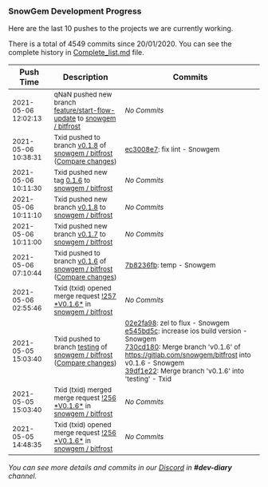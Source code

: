 
### SnowGem Development Progress

Here are the last 10 pushes to the projects we are currently working.

There is a total of 4549 commits since 20/01/2020. You can see the complete history in
 [Complete_list.md](Complete_list.md) file.

| Push Time | Description | Commits |
| --- | --- | --- |
| <sub>2021-05-06 12:02:13</sub> | <sub>qNaN pushed new branch [feature/start\-flow\-update](https://gitlab.com/snowgem/bitfrost/commits/feature/start-flow-update) to [snowgem / bitfrost](https://gitlab.com/snowgem/bitfrost)</sub> | <sub>_No Commits_</sub> |
| <sub>2021-05-06 10:38:31</sub> | <sub>Txid pushed to branch [v0\.1\.8](https://gitlab.com/snowgem/bitfrost/commits/v0.1.8) of [snowgem / bitfrost](https://gitlab.com/snowgem/bitfrost) ([Compare changes](https://gitlab.com/snowgem/bitfrost/compare/ebc2b2210a62102705bb544879c5dd6d0a37b00b...ec3008e76f6d2064108c508d2e50a6822f3677aa))</sub> | <sub>[ec3008e7](https://gitlab.com/snowgem/bitfrost/-/commit/ec3008e76f6d2064108c508d2e50a6822f3677aa): fix lint - Snowgem</sub> |
| <sub>2021-05-06 10:11:30</sub> | <sub>Txid pushed new tag [0\.1\.6](https://gitlab.com/snowgem/bitfrost/-/tags/0.1.6) to [snowgem / bitfrost](https://gitlab.com/snowgem/bitfrost)</sub> | <sub>_No Commits_</sub> |
| <sub>2021-05-06 10:11:10</sub> | <sub>Txid pushed new branch [v0\.1\.8](https://gitlab.com/snowgem/bitfrost/commits/v0.1.8) to [snowgem / bitfrost](https://gitlab.com/snowgem/bitfrost)</sub> | <sub>_No Commits_</sub> |
| <sub>2021-05-06 10:11:00</sub> | <sub>Txid pushed new branch [v0\.1\.7](https://gitlab.com/snowgem/bitfrost/commits/v0.1.7) to [snowgem / bitfrost](https://gitlab.com/snowgem/bitfrost)</sub> | <sub>_No Commits_</sub> |
| <sub>2021-05-06 07:10:44</sub> | <sub>Txid pushed to branch [v0\.1\.6](https://gitlab.com/snowgem/bitfrost/commits/v0.1.6) of [snowgem / bitfrost](https://gitlab.com/snowgem/bitfrost) ([Compare changes](https://gitlab.com/snowgem/bitfrost/compare/730cd18093e1957a4fd1425827ab66d5a4107316...7b8236fb434036edc1359412828d7d3d7f06783c))</sub> | <sub>[7b8236fb](https://gitlab.com/snowgem/bitfrost/-/commit/7b8236fb434036edc1359412828d7d3d7f06783c): temp - Snowgem</sub> |
| <sub>2021-05-06 02:55:46</sub> | <sub>Txid (txid) opened merge request [\!257 \*V0\.1\.6\*](https://gitlab.com/snowgem/bitfrost/-/merge_requests/257) in [snowgem / bitfrost](https://gitlab.com/snowgem/bitfrost)</sub> | <sub>_No Commits_</sub> |
| <sub>2021-05-05 15:03:40</sub> | <sub>Txid pushed to branch [testing](https://gitlab.com/snowgem/bitfrost/commits/testing) of [snowgem / bitfrost](https://gitlab.com/snowgem/bitfrost) ([Compare changes](https://gitlab.com/snowgem/bitfrost/compare/6c7f3ed211ab18f25c5b7d21c7e053a695ce64d3...39df1e229da6357bda87295c9124b2a8c9c306b7))</sub> | <sub>[02e2fa98](https://gitlab.com/snowgem/bitfrost/-/commit/02e2fa98e9ca2967c292b925adf178e0e2ebeb42): zel to flux - Snowgem<br>[e545bd5c](https://gitlab.com/snowgem/bitfrost/-/commit/e545bd5c8f6107b51e72830fd6aaed381750a3d3): increase ios build version - Snowgem<br>[730cd180](https://gitlab.com/snowgem/bitfrost/-/commit/730cd18093e1957a4fd1425827ab66d5a4107316): Merge branch 'v0.1.6' of https://gitlab.com/snowgem/bitfrost into v0.1.6 - Snowgem<br>[39df1e22](https://gitlab.com/snowgem/bitfrost/-/commit/39df1e229da6357bda87295c9124b2a8c9c306b7): Merge branch 'v0.1.6' into 'testing' - Txid</sub> |
| <sub>2021-05-05 15:03:40</sub> | <sub>Txid (txid) merged merge request [\!256 \*V0\.1\.6\*](https://gitlab.com/snowgem/bitfrost/-/merge_requests/256) in [snowgem / bitfrost](https://gitlab.com/snowgem/bitfrost)</sub> | <sub>_No Commits_</sub> |
| <sub>2021-05-05 14:48:35</sub> | <sub>Txid (txid) opened merge request [\!256 \*V0\.1\.6\*](https://gitlab.com/snowgem/bitfrost/-/merge_requests/256) in [snowgem / bitfrost](https://gitlab.com/snowgem/bitfrost)</sub> | <sub>_No Commits_</sub> |

_You can see more details and commits in our [Discord](https://discord.gg/zumGnbg) in **#dev-diary** channel._
